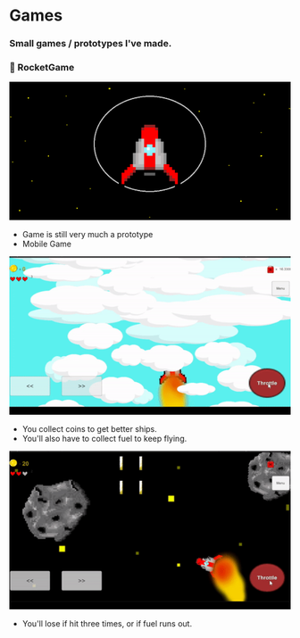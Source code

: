 # Games
### Small games / prototypes I've made.

### 🚀 RocketGame

<img src="https://raw.githubusercontent.com/tketonen/Games/master/rocketgame_media/Rocketgame.png" width ="650" />

- Game is still very much a prototype
- Mobile Game

<img src="https://raw.githubusercontent.com/tketonen/Games/master/rocketgame_media/rocketgame_gif1.gif" width ="650" />

- You collect coins to get better ships.
- You'll also have to collect fuel to keep flying.

<img src="https://raw.githubusercontent.com/tketonen/Games/master/rocketgame_media/rocketgame_gif2.gif" width ="650" />

- You'll lose if hit three times, or if fuel runs out.
